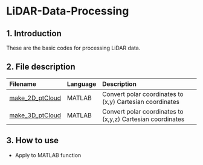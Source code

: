 # LiDAR-Data-Processing


## 1. Introduction

These are the basic codes for processing LiDAR data.


## 2. File description

| Filename            | Language         | Description                                                |
| :------------------ | :--------------- | :----------------------------------------------------------|
| [make_2D_ptCloud]   | MATLAB           | Convert polar coordinates to (x,y) Cartesian coordinates   |
| [make_3D_ptCloud]   | MATLAB           | Convert polar coordinates to (x,y,z) Cartesian coordinates |

[make_2D_ptCloud]: https://github.com/YeJi-ing/LiDAR-Data-Processing/blob/main/make_2D_ptCloud.m
[make_3D_ptCloud]: https://github.com/YeJi-ing/LiDAR-Data-Processing/blob/main/make_3D_ptCloud.m


## 3. How to use
- Apply to MATLAB function

